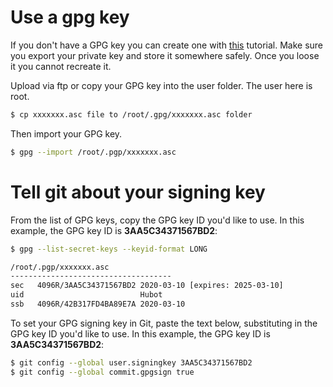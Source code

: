 # Use a gpg key

If you don't have a GPG key you can create one with [this](https://www.youtube.com/watch?v=CEADq-B8KtI&ab_channel=HackerSploit) tutorial. Make sure you export your private key and store it somewhere safely. Once you loose it you cannot recreate it.

Upload via ftp or copy your GPG key into the user folder. The user here is root.

```` bash
$ cp xxxxxxx.asc file to /root/.gpg/xxxxxxx.asc folder
````

Then import your GPG key.

```` bash
$ gpg --import /root/.pgp/xxxxxxx.asc
````

# Tell git about your signing key

From the list of GPG keys, copy the GPG key ID you'd like to use. In this example, the GPG key ID is **3AA5C34371567BD2**:

```` bash
$ gpg --list-secret-keys --keyid-format LONG

/root/.pgp/xxxxxxx.asc
------------------------------------
sec   4096R/3AA5C34371567BD2 2020-03-10 [expires: 2025-03-10]
uid                          Hubot 
ssb   4096R/42B317FD4BA89E7A 2020-03-10
````

To set your GPG signing key in Git, paste the text below, substituting in the GPG key ID you'd like to use. In this example, the GPG key ID is **3AA5C34371567BD2**:

```` bash
$ git config --global user.signingkey 3AA5C34371567BD2
$ git config --global commit.gpgsign true
````